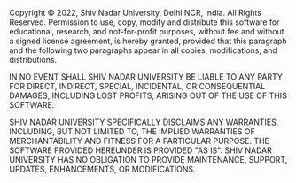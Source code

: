 Copyright &copy; 2022, Shiv Nadar University, Delhi NCR, India. All Rights
Reserved. Permission to use, copy, modify and distribute this software for
educational, research, and not-for-profit purposes, without fee and without a
signed license agreement, is hereby granted, provided that this paragraph and
the following two paragraphs appear in all copies, modifications, and
distributions.

IN NO EVENT SHALL SHIV NADAR UNIVERSITY BE LIABLE TO ANY PARTY FOR DIRECT,
INDIRECT, SPECIAL, INCIDENTAL, OR CONSEQUENTIAL DAMAGES, INCLUDING LOST
PROFITS, ARISING OUT OF THE USE OF THIS SOFTWARE.

SHIV NADAR UNIVERSITY SPECIFICALLY DISCLAIMS ANY WARRANTIES, INCLUDING, BUT
NOT LIMITED TO, THE IMPLIED WARRANTIES OF MERCHANTABILITY AND FITNESS FOR A
PARTICULAR PURPOSE. THE SOFTWARE PROVIDED HEREUNDER IS PROVIDED "AS IS". SHIV
NADAR UNIVERSITY HAS NO OBLIGATION TO PROVIDE MAINTENANCE, SUPPORT, UPDATES,
ENHANCEMENTS, OR MODIFICATIONS.

